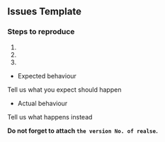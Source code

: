 ## Issues Template

### Steps to reproduce
1.
2.
3.

- Expected behaviour

Tell us what you expect should happen

- Actual behaviour

Tell us what happens instead

<b>Do not forget to attach ``the version No. of realse``.</b>
